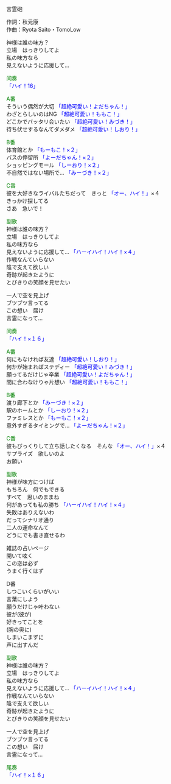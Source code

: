 言霊砲  
  
作詞：秋元康  
作曲：Ryota Saito・TomoLow  
  
神様は誰の味方？  
立場　はっきりしてよ  
私の味方なら  
見えないように応援して…  
  
<font color=green>间奏</font>  
<font color=blue>「ハイ！16」</font>  
  
<font color=green>A番</font>  
そういう偶然が大切 <font color=blue>「超絶可愛い！よだちゃん！」</font>   
わざとらしいのはNG <font color=blue>「超絶可愛い！ももこ！」</font>   
どこかでバッタリ会いたい <font color=blue>「超絶可愛い！みづき！」</font>   
待ち伏せするなんてダメダメ <font color=blue>「超絶可愛い！しおり！」</font>   
  
<font color=green>B番</font>  
体育館とか <font color=blue>「もーもこ！×２」</font>  
バスの停留所 <font color=blue>「よーだちゃん！×２」</font>  
ショッピングモール <font color=blue>「しーおり！×２」</font>  
不自然ではない場所で… <font color=blue>「みーづき！×２」</font>  
  
<font color=green>C番</font>  
彼を大好きなライバルたちだって　きっと <font color=blue>「オー、ハイ！」</font>×４   
きっかけ探してる  
さあ　急いで！  
  
<font color=green>副歌</font>  
神様は誰の味方？  
立場　はっきりしてよ  
私の味方なら  
見えないように応援して… <font color=blue>「ハーイハイ！ハイ！×４」</font>   
作戦なんていらない  
陰で支えて欲しい  
奇跡が起きたように  
とびきりの笑顔を見せたい  
  
一人で空を見上げ  
ブツブツ言ってる  
この想い　届け  
言霊になって…  
  
<font color=green>间奏</font>  
<font color=blue>「ハイ！×１６」</font>   
  
<font color=green>A番</font>  
何にもなければ友達 <font color=blue>「超絶可愛い！しおり！」</font>  
何かが始まればステディー <font color=blue>「超絶可愛い！みづき！」</font>  
願ってるだけじゃ卒業 <font color=blue>「超絶可愛い！よだちゃん！」</font>  
間に合わなけりゃ片想い <font color=blue>「超絶可愛い！ももこ！」</font>  
  
<font color=green>B番</font>  
渡り廊下とか <font color=blue>「みーづき！×２」</font>  
駅のホームとか <font color=blue>「しーおり！×２」</font>  
ファミレスとか <font color=blue>「もーもこ！×２」</font>  
意外すぎるタイミングで… <font color=blue>「よーだちゃん！×２」</font>  
  
<font color=green>C番</font>  
彼もびっくりして立ち話したくなる　そんな <font color=blue>「オー、ハイ！」</font>×４  
サプライズ　欲しいのよ  
お願い  
  
<font color=green>副歌</font>  
神様が味方につけば  
もちろん　何でもできる  
すべて　思いのままね  
何があっても私の勝ち <font color=blue>「ハーイハイ！ハイ！×４」</font>   
失敗はありえないわ  
だってシナリオ通り  
二人の運命なんて  
どうにでも書き直せるわ  
  
雑誌の占いページ  
開いて呟く  
この恋は必ず  
うまく行くはず  
  
D番  
しつこいくらいがいい  
言葉にしよう  
願うだけじゃ叶わない  
彼が(彼が)  
好きってことを  
(胸の奥に)  
しまいこまずに  
声に出すんだ  
  
<font color=green>副歌</font>  
神様は誰の味方？  
立場　はっきりしてよ  
私の味方なら  
見えないように応援して… <font color=blue>「ハーイハイ！ハイ！×４」</font>   
作戦なんていらない  
陰で支えて欲しい  
奇跡が起きたように  
とびきりの笑顔を見せたい  
  
一人で空を見上げ  
ブツブツ言ってる  
この想い　届け  
言霊になって…  
  
<font color=green>尾奏</font>  
<font color=blue>「ハイ！×１６」</font>   
